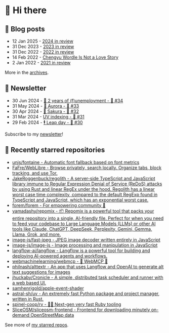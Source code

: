 # 👋 Hi there

## 📝 Blog posts

<!-- feed start -->
- 12 Jan 2025 - [2024 in review](https://cheeaun.com/blog/2025/01/2024-in-review/)
- 31 Dec 2023 - [2023 in review](https://cheeaun.com/blog/2023/12/2023-in-review/)
- 31 Dec 2022 - [2022 in review](https://cheeaun.com/blog/2022/12/2022-in-review/)
- 14 Feb 2022 - [Chengyu Wordle Is Not a Love Story](https://cheeaun.com/blog/2022/02/chengyu-wordle-is-not-a-love-story/)
- 2 Jan 2022 - [2021 in review](https://cheeaun.com/blog/2022/01/2021-in-review/)
<!-- feed end -->

More in the [archives](https://cheeaun.com/blog/archives/).

## 📰 Newsletter

<!-- newsletter start -->
- 30 Jun 2024 - [🎂 2 years of (f)unemployment - 🥫 #34](https://cheeaun.substack.com/p/2-years-of-funemployment-34)
- 31 May 2024 - [🌌 Aurora - 🥫 #33](https://cheeaun.substack.com/p/aurora-33)
- 30 Apr 2024 - [🌸 Sakura - 🥫 #32](https://cheeaun.substack.com/p/sakura-32)
- 31 Mar 2024 - [UV indexing - 🥫 #31](https://cheeaun.substack.com/p/uv-indexing-31)
- 29 Feb 2024 - [🕴️ Leap day - 🥫 #30](https://cheeaun.substack.com/p/leap-day-30)
<!-- newsletter end -->

Subscribe to my [newsletter](https://cheeaun.substack.com/)!

## 🌟 Recently starred repositories

<!-- starred repos start -->
- [unjs/fontaine - Automatic font fallback based on font metrics](https://github.com/unjs/fontaine)
- [FaFre/WebLibre - Browse privately, search locally. Organize tabs, block tracking, and use Tor.](https://github.com/FaFre/WebLibre)
- [JakeRoggenbuck/regolith - A server-side TypeScript and JavaScript library immune to Regular Expression Denial of Service (ReDoS) attacks by using Rust and linear RegEx under the hood. Regolith has a linear worst case time complexity, compared to the default RegExp found in TypeScript and JavaScript, which has an exponential worst case.](https://github.com/JakeRoggenbuck/regolith)
- [forem/forem - For empowering community 🌱](https://github.com/forem/forem)
- [yamadashy/repomix - 📦 Repomix is a powerful tool that packs your entire repository into a single, AI-friendly file. Perfect for when you need to feed your codebase to Large Language Models (LLMs) or other AI tools like Claude, ChatGPT, DeepSeek, Perplexity, Gemini, Gemma, Llama, Grok, and more.](https://github.com/yamadashy/repomix)
- [image-js/fast-jpeg - JPEG image decoder written entirely in JavaScript](https://github.com/image-js/fast-jpeg)
- [image-js/image-js - Image processing and manipulation in JavaScript](https://github.com/image-js/image-js)
- [langflow-ai/langflow - Langflow is a powerful tool for building and deploying AI-powered agents and workflows.](https://github.com/langflow-ai/langflow)
- [webmachinelearning/webmcp - 🤖 WebMCP 🧪](https://github.com/webmachinelearning/webmcp)
- [philnash/alttextr - An app that uses Langflow and OpenAI to generate alt text suggestions for images](https://github.com/philnash/alttextr)
- [jhuckaby/Cronicle - A simple, distributed task scheduler and runner with a web based UI.](https://github.com/jhuckaby/Cronicle)
- [samhenrigold/apple-event-shader](https://github.com/samhenrigold/apple-event-shader)
- [astral-sh/uv - An extremely fast Python package and project manager, written in Rust.](https://github.com/astral-sh/uv)
- [spinel-coop/rv - 💎💨 Next-gen very fast Ruby tooling](https://github.com/spinel-coop/rv)
- [SliceOSM/sliceosm-frontend - Frontend for downloading minutely on-demand OpenStreetMap data](https://github.com/SliceOSM/sliceosm-frontend)
<!-- starred repos end -->

See more of [my starred repos](https://github.com/stars/cheeaun/).
